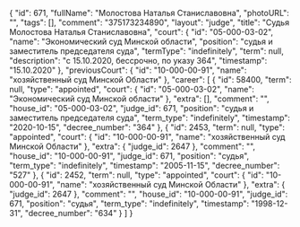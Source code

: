 {
    "id": 671,
    "fullName": "Молостова Наталья Станиславовна",
    "photoURL": "",
    "tags": [],
    "comment": "375173234890",
    "layout": "judge",
    "title": "Судья Молостова Наталья Станиславовна",
    "court": {
        "id": "05-000-03-02",
        "name": "Экономический суд Минской области",
        "position": "судья и заместитель председателя суда",
        "termType": "indefinitely",
        "term": null,
        "description": "c 15.10.2020, бессрочно, по указу 364",
        "timestamp": "15.10.2020"
    },
    "previousCourt": {
        "id": "10-000-00-91",
        "name": "хозяйственный суд Минской Области"
    },
    "career": [
        {
            "id": 58400,
            "term": null,
            "type": "appointed",
            "court": {
                "id": "05-000-03-02",
                "name": "Экономический суд Минской области"
            },
            "extra": [],
            "comment": "",
            "house_id": "05-000-03-02",
            "judge_id": 671,
            "position": "судья и заместитель председателя суда",
            "term_type": "indefinitely",
            "timestamp": "2020-10-15",
            "decree_number": "364"
        },
        {
            "id": 2453,
            "term": null,
            "type": "appointed",
            "court": {
                "id": "10-000-00-91",
                "name": "хозяйственный суд Минской Области"
            },
            "extra": {
                "judge_id": 2647
            },
            "comment": "",
            "house_id": "10-000-00-91",
            "judge_id": 671,
            "position": "судья",
            "term_type": "indefinitely",
            "timestamp": "2005-11-15",
            "decree_number": "527"
        },
        {
            "id": 2452,
            "term": null,
            "type": "appointed",
            "court": {
                "id": "10-000-00-91",
                "name": "хозяйственный суд Минской Области"
            },
            "extra": {
                "judge_id": 2647
            },
            "comment": "",
            "house_id": "10-000-00-91",
            "judge_id": 671,
            "position": "судья",
            "term_type": "indefinitely",
            "timestamp": "1998-12-31",
            "decree_number": "634"
        }
    ]
}